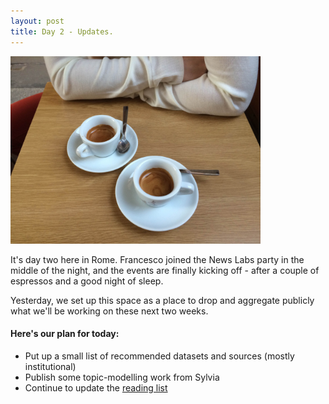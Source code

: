 ```yaml
---
layout: post
title: Day 2 - Updates.
---
```


<img class="center" src="/img/IMG_4873.JPG" width="400">


It's day two here in Rome. Francesco joined the News Labs party in the middle of the night, and the events are finally kicking off - after a couple of espressos and a good night of sleep.

Yesterday, we set up this space as a place to drop and aggregate publicly what we'll be working on these next two weeks.

#### Here's our plan for today:

* Put up a small list of recommended datasets and sources (mostly institutional)
* Publish some topic-modelling work from Sylvia
* Continue to update the [reading list](http://19mm.bbcnewslabs.co.uk/resources/reading-list/)


